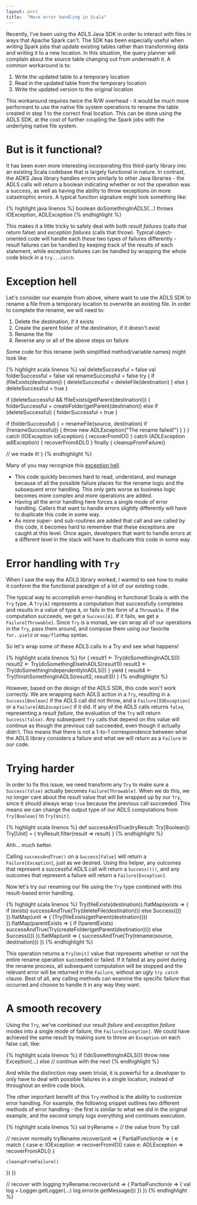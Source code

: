 ```yaml
---
layout: post
title:  "More error handling in Scala"
---
```


Recently, I've been using the ADLS Java SDK in order to interact with files in ways that
Apache Spark can't. The SDK has been especially useful when writing Spark jobs that
update existing tables rather than transforming data and writing it to a new location. In
this situation, the query planner will complain about the source table changing out from
underneath it. A common workaround is to:

1. Write the updated table to a temporary location
2. Read in the updated table from the temporary location
3. Write the updated version to the original location

This workaround requires twice the R/W overhead - it would be much more performant to use
the native file system operations to rename the table created in step 1 to the correct
final location. This can be done using the ADLS SDK, at the cost of further coupling the
Spark jobs with the underlying native file system.

# But is it functional?

It has been even more interesting incorporating this third-party library into an existing
Scala codebase that is largely functional in nature. In contrast, the ADKS Java library
handles errors similarly to other Java libraries - the ADLS calls will return a boolean
indicating whether or not the operation was a success, as well as having the ability to
throw exceptions on more catastrophic errors. A typical function signature might look
something like:

{% highlight java linenos %}
boolean doSomethingInADLS(...) throws IOException, ADLException
{% endhighlight %}

This makes it a little tricky to safely deal with both _result failures_ (calls that return
false) and _exception failures_ (calls that throw). Typical object-oriented code will
handle each these two types of failures differently - result failures can be handled by
keeping track of the results of each statement, while exception failures can be handled
by wrapping the whole code block in a `try...catch`.

# Exception hell

Let's consider our example from above, where want to use the ADLS SDK to rename a file
from a temporary location to overwrite an existing file.  In order to complete the
rename, we will need to:

1. Delete the destination, if it exists
2. Create the parent folder of the destination, if it doesn't exist
3. Rename the file
4. Reverse any or all of the above steps on failure

Some code for this rename (with simplified method/variable names) might look like:

{% highlight scala linenos %}
val deleteSuccessful = false
val folderSuccessful = false
val renameSuccessful = false
try {
  if (fileExists(destination)) {
    deleteSuccessful = deleteFile(destination)
  } else {
  deleteSuccessful = true
  }

  if (deleteSuccessful && !fileExists(getParent(destination))) {
    folderSuccessful = createFolder(getParent(destination))
  else if (deleteSuccessful) {
    folderSuccessful = true
  }

  if (folderSuccessful) {
     = renameFile(source, destination)
    if (!renameSuccessful)) { 
      throw new ADLException("The rename failed!")
    }
  }
} catch (IOException ioException) {
  recoverFromIO()
} catch (ADLException adlException) {
  recoverFromADL()
} finally {
  cleanupFromFailure()

  // we made it!
}
{% endhighlight %}

Many of you may recognize this [exception hell](https://philipnilsson.github.io/Badness10k/escaping-hell-with-monads).

* This code quickly becomes hard to read, understand, and manage because of all the
possible failure places for the rename logic and the subsequent error handling. This
only gets worse as business logic becomes more complex and more operations are
added.
* Having all the error handling here forces a single mode of error handling. Callers that
want to handle errors slightly differently will have to duplicate this code in some
way.
* As more super- and sub-routines are added that call and are called by this code, it
becomes hard to remember that these exceptions are caught at this level. Once again,
developers that want to handle errors at a different level in the stack will have to
duplicate this code in some way.

# Error handling with `Try`

When I saw the way the ADLS library worked, I wanted to see how to make it conform the
the functional paradigm of a lot of our existing code.

The typical way to accomplish error-handling in functional Scala is with the `Try` type.
A `Try[A]` represents a computation that successfully completes and results in a value of
type `A`, or fails in the form of a `Throwable`. If the computation succeeds, we get a
`Success[A]`.  If it fails, we get a `Failure[Throwable]`. Since `Try` is a monad, we can
wrap all of our operations in the `Try`, pass them around, and compose them using our
favorite `for..yield` or `map/flatMap` syntax.

So let's wrap some of these ADLS calls in a Try and see what happens!

{% highlight scala linenos %}
for {
  result1 <- Try(doSomethingInADLS())
  result2 <- Try(doSomethingElseInADLS(result1))
  result3 <- Try(doSomethingIndependentlyInADLS())
} yield {
  result4 <- Try(finishSomethingInADLS(result2, result3))
}
{% endhighlight %}

However, based on the design of the ADLS SDK, this code won't work correctly. We are
wrapping each ADLS action in a `Try`, resulting in a `Success[Boolean]` if the ADLS call
did not throw, and a `Failure[IOException]` or a `Failure[ADLException]` if it did. If
any of the ADLS calls returns `false`, representing a _result failure_, the evaluation of
the `Try` will return `Success(false)`. Any subsequent `Try` calls that depend on this
value will continue as though the previous call succeeded, even though it actually
didn't.  This means that there is not a 1-to-1 correspondence between what the ADLS
library considers a failure and what we will return as a `Failure` in our code.

# Trying harder

In order to fix this issue, we need transform any `Try` to make sure a `Success(false)`
actually becomes `Failure[Throwable]`. When we do this, we no longer care about the
result value that will be wrapped up by our `Try`, since it should always wrap `true`
because the previous call succeeded. This means we can change the output type of our ADLS
computations from `Try[Boolean]` to `Try[Unit]`.

{% highlight scala linenos %}
def successAndTrue(tryResult: Try[Boolean]): Try[Unit] = {
  tryResult.filter(result => result)
}
{% endhighlight %}

Ahh... much better.

Calling `successAndTrue()` on a `Success[False]` will return a `Failure[Exception]`, just
as we desired. Using this helper, any outcomes that represent a successful ADLS call will
return a `Success(())`, and any outcomes that represent a failure will return a
`Failure[Exception]`.

Now let's try our renaming our file using the `Try` type combined with this result-based
error handling.

{% highlight scala linenos %}
Try(fileExists(destination)).flatMap(exists => {
  if (exists) successAndTrue(Try(deleteFile(destination)))
  else Success(())
}).flatMap(unit => {
  (Try(fileExists(getParent(destination))))
}).flatMap(parentExists => {
  if (!parentExists) successAndTrue(Try(createFolder(getParent(destination))))
  else Success(())
}).flatMap(unit => {
  successAndTrue(Try(rename(source, destination)))
})
{% endhighlight %}

This operation returns a `Try[Unit]` value that represents whether or not the entire rename
operation succeeded or failed. If it failed at any point during the rename process, all
subsequent computation will be stopped and the relevant error will be returned in the
`Failure`, without an ugly `try catch` clause. Best of all, any calling methods can
examine the specific failure that occurred and choose to handle it in any way they want.

# A smooth recovery

Using the `Try`, we've combined our _result failure_ and _exception failure_ modes into a
single mode of failure, the `Failure[Exception]`. We could have achieved the same result
by making sure to throw an `Exception` on each false call, like:

{% highlight scala linenos %}
if (!doSomethingInADLS())
  throw new Exception(...)
else
  // continue with the next
{% endhighlight %}

And while the distinction may seem trivial, it is powerful for a developer to only have
to deal with possible failures in a single location, instead of throughout an entire code
block.

The other important benefit of this `Try` method is the ability to customize error
handling. For example, the following snippet outlines two different methods of error
handling - the first is similar to what we did in the original example, and the second
simply logs everything and continues execution.

{% highlight scala linenos %}
val tryRename = // the value from Try call

// recover normally
tryRename.recover(unit => {
  PartialFunction(e => {
    e match {
      case e: IOException => recoverFromIO()
      case e: ADLException => recoverFromADL()
    }

    cleanupFromFailure()
  })
})

// recover with logging
tryRename.recover(unit => {
  PartialFunction(e => {
    val log = Logger.getLogger(...)
    log.error(e.getMessage())
  })
})
{% endhighlight %}
